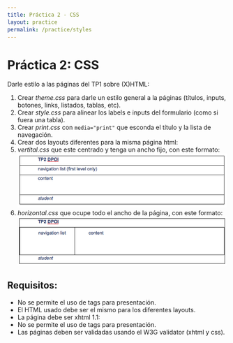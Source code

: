 ```yaml
---
title: Práctica 2 - CSS
layout: practice
permalink: /practice/styles
---
```


# Práctica 2: CSS

Darle estilo a las páginas del TP1 sobre (X)HTML:

1. Crear *theme.css* para darle un estilo general a la páginas (títulos, inputs, botones, links, listados, tablas, etc).
2. Crear *style.css* para alinear los labels e inputs del formulario (como si fuera una tabla).
3. Crear *print.css* con `media="print"` que esconda el título y la lista de navegación.
4. Crear dos layouts diferentes para la misma página html:
 1. *vertital.css* que este centrado y tenga un ancho fijo, con este formato: ![](../4-styles/tp-horizontal.png)
 2. *horizontal.css* que ocupe todo el ancho de la página, con este formato: ![](../4-styles/tp-vertical.png)

## Requisitos:
- No se permite el uso de tags para presentación.
- El HTML usado debe ser el mismo para los diferentes layouts.
- La página debe ser xhtml 1.1:
 - No se permite el uso de tags para presentación.
 - Las páginas deben ser validadas usando el W3G validator (xhtml y css).
